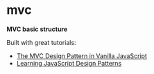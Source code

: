 # mvc
**MVC basic structure**

Built with great tutorials: 
- [The MVC Design Pattern in Vanilla JavaScript](https://www.sitepoint.com/mvc-design-pattern-javascript/)
- [Learning JavaScript Design Patterns](https://addyosmani.com/resources/essentialjsdesignpatterns/book/#detailmvc)
